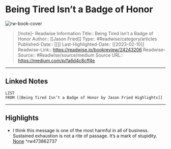 # Being Tired Isn’t a Badge of Honor

![rw-book-cover](https://readwise-assets.s3.amazonaws.com/static/images/article4.6bc1851654a0.png)
<br>
>[!note]- Readwise Information
>Title:: Being Tired Isn’t a Badge of Honor
>Author:: [[Jason Fried]]
>Type:: #Readwise/category/articles
>Published-Date:: [[]]
>Last-Highlighted-Date:: [[2023-02-10]]
>Readwise-Link:: https://readwise.io/bookreview/24243206
>Readwise-Source:: #Readwise/source/medium
>Source URL:: https://medium.com/p/fa6d4c8cff4e
--- 

## Linked Notes
```dataview
LIST
FROM [[Being Tired Isn’t a Badge of Honor by Jason Fried Highlights]]
```

---

## Highlights
- I think this message is one of the most harmful in all of business. Sustained exhaustion is not a rite of passage. It’s a mark of stupidity. [None](https://readwise.io/open/473862737) ^rw473862737
